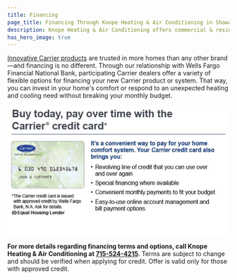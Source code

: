 ```yaml
---
title: Financing
page_title: Financing Through Knope Heating & Air Conditioning in Shawano, WI
description: Knope Heating & Air Conditioning offers commercial & residential HVAC, geothermal heating, cooling, ventilation & Carrier equipment in Shawano, Wisconsin.
has_hero_image: true
---
```


[Innovative Carrier products](/products/) are trusted in more homes than any other brand—and financing is no different. Through our relationship with Wells Fargo Financial National Bank, participating Carrier dealers offer a variety of flexible options for financing your new Carrier product or system. That way, you can invest in your home's comfort or respond to an unexpected heating and cooling need without breaking your monthly budget.

![Buy today, pay over time with the Carrier credit card](Wells-fargo-financing-banner.jpg)

**For more details regarding financing terms and options, call Knope Heating & Air Conditioning at <a href="tel:715-524-4215">715-524-4215</a>.** Terms are subject to change and should be verified when applying for credit. Offer is valid only for those with approved credit.
